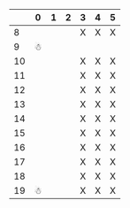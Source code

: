 |    | 0 | 1 | 2 | 3 | 4 | 5 |
|----|---|---|---|---|---|---|
| 8  |   |   |   | X | X | X |
| 9  | ☃ |   |   |   |   |   |
| 10 |   |   |   | X | X | X |
| 11 |   |   |   | X | X | X |
| 12 |   |   |   | X | X | X |
| 13 |   |   |   | X | X | X |
| 14 |   |   |   | X | X | X |
| 15 |   |   |   | X | X | X |
| 16 |   |   |   | X | X | X |
| 17 |   |   |   | X | X | X |
| 18 |   |   |   | X | X | X |
| 19 | ☃ |   |   | X | X | X |
